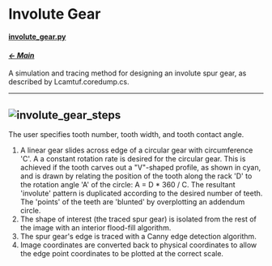 # Involute Gear

**[involute_gear.py](involute_gear.py)**

#### _[&larr; Main](index.md)_

A simulation and tracing method for designing an involute spur gear, as described by Lcamtuf.coredump.cs.

---
![involute_gear_steps](https://github.com/user-attachments/assets/03c3e843-4c55-4504-bb1c-051f6ccfbed6)
---
The user specifies tooth number, tooth width, and tooth contact angle.
1. A linear gear slides across edge of a circular gear with circumference 'C'. A a constant rotation rate is desired for the circular gear. This is achieved if the tooth carves out a "V"-shaped profile, as shown in cyan, and is drawn by relating the position of the tooth along the rack 'D' to the rotation angle 'A' of the circle: A = D * 360 / C. The resultant 'involute' pattern is duplicated according to the desired number of teeth. The 'points' of the teeth are 'blunted' by overplotting an addendum circle.
2. The shape of interest (the traced spur gear) is isolated from the rest of the image with an interior flood-fill algorithm.
3. The spur gear's edge is traced with a Canny edge detection algorithm.
4. Image coordinates are converted back to physical coordinates to allow the edge point coordinates to be plotted at the correct scale.
